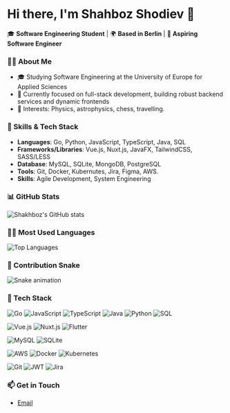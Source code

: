 # Hi there, I'm Shahboz Shodiev 👋

🎓 **Software Engineering Student** | 🌍 **Based in Berlin** | 🚀 **Aspiring Software Engineer**

### 👨‍💻 About Me
- 🎓 Studying Software Engineering at the University of Europe for Applied Sciences
- 💼 Currently focused on full-stack development, building robust backend services and dynamic frontends
- 🌟 Interests: Physics, astrophysics, chess, travelling.

### 🔧 Skills & Tech Stack
- **Languages**: Go, Python, JavaScript, TypeScript, Java, SQL
- **Frameworks/Libraries**: Vue.js, Nuxt.js, JavaFX, TailwindCSS, SASS/LESS
- **Database**: MySQL, SQLite, MongoDB, PostgreSQL
- **Tools**: Git, Docker, Kubernutes, Jira, Figma, AWS.
- **Skills**: Agile Development, System Engineering

### 📊 GitHub Stats
![Shakhboz's GitHub stats](https://github-readme-stats.vercel.app/api?username=Shakhboz06&show_icons=true&theme=radical)

### 🧑‍💻 Most Used Languages
![Top Languages](https://git\hub-readme-stats.vercel.app/api/top-langs/?username=Shakhboz06&layout=compact&theme=radical)

### 🐍 Contribution Snake
![Snake animation](https://github.com/Shakhboz06/Shakhboz06/blob/master/github-contribution-grid-snake.svg)


### 🧰 Tech Stack

![Go](https://img.shields.io/badge/Go-%2300ADD8.svg?style=for-the-badge&logo=go&logoColor=white)
![JavaScript](https://img.shields.io/badge/JavaScript-%23F7DF1E.svg?style=for-the-badge&logo=javascript&logoColor=black)
![TypeScript](https://img.shields.io/badge/TypeScript-%23007ACC.svg?style=for-the-badge&logo=typescript&logoColor=white)
![Java](https://img.shields.io/badge/Java-%23ED8B00.svg?style=for-the-badge&logo=java&logoColor=white)
![Python](https://img.shields.io/badge/Python-%233776AB.svg?style=for-the-badge&logo=python&logoColor=white)
![SQL](https://img.shields.io/badge/SQL-%234479A1.svg?style=for-the-badge&logo=database&logoColor=white)

![Vue.js](https://img.shields.io/badge/Vue.js-%234FC08D.svg?style=for-the-badge&logo=vue.js&logoColor=white)
![Nuxt.js](https://img.shields.io/badge/Nuxt.js-%2300C58E.svg?style=for-the-badge&logo=nuxtdotjs&logoColor=white)
![Flutter](https://img.shields.io/badge/Flutter-%2302569B.svg?style=for-the-badge&logo=flutter&logoColor=white)

![MySQL](https://img.shields.io/badge/MySQL-%234479A1.svg?style=for-the-badge&logo=mysql&logoColor=white)
![SQLite](https://img.shields.io/badge/SQLite-%23003B57.svg?style=for-the-badge&logo=sqlite&logoColor=white)

![AWS](https://img.shields.io/badge/AWS-%23FF9900.svg?style=for-the-badge&logo=amazonaws&logoColor=white)
![Docker](https://img.shields.io/badge/Docker-%230db7ed.svg?style=for-the-badge&logo=docker&logoColor=white)
![Kubernetes](https://img.shields.io/badge/Kubernetes-%23326ce5.svg?style=for-the-badge&logo=kubernetes&logoColor=white)

![Git](https://img.shields.io/badge/Git-%23F05033.svg?style=for-the-badge&logo=git&logoColor=white)
![JWT](https://img.shields.io/badge/JWT-%2300C58E.svg?style=for-the-badge&logo=jsonwebtokens&logoColor=white)
![Jira](https://img.shields.io/badge/Jira-%230052CC.svg?style=for-the-badge&logo=jira&logoColor=white)


### 📫 Get in Touch
- [Email](mailto:shakhboz.shodiev.com)
